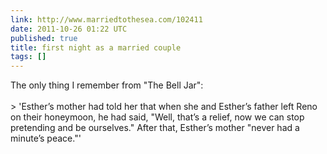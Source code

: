 ```yaml
---
link: http://www.marriedtothesea.com/102411
date: 2011-10-26 01:22 UTC
published: true
title: first night as a married couple
tags: []
---
```


The only thing I remember from "The Bell Jar":<br><br>> 'Esther’s mother had told her that when she and Esther’s father left Reno on their honeymoon, he had said, "Well, that’s a relief, now we can stop pretending and be ourselves." After that, Esther’s mother "never had a minute’s peace."'
